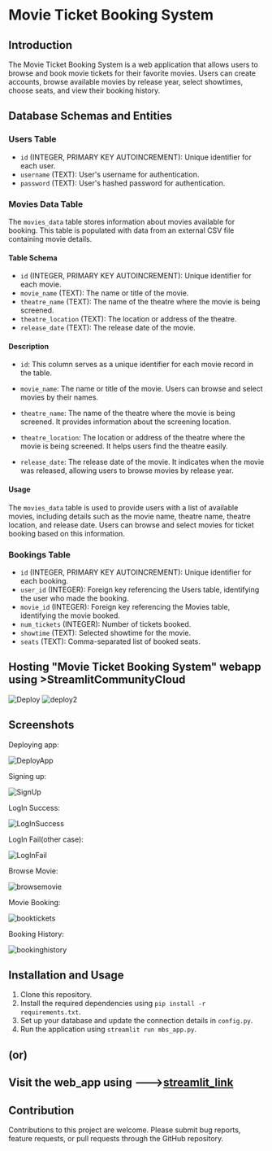 # Movie Ticket Booking System

## Introduction

The Movie Ticket Booking System is a web application that allows users to browse and book movie tickets for their favorite movies. Users can create accounts, browse available movies by release year, select showtimes, choose seats, and view their booking history.

## Database Schemas and Entities

### Users Table

- `id` (INTEGER, PRIMARY KEY AUTOINCREMENT): Unique identifier for each user.
- `username` (TEXT): User's username for authentication.
- `password` (TEXT): User's hashed password for authentication.

### Movies Data Table

The `movies_data` table stores information about movies available for booking. This table is populated with data from an external CSV file containing movie details.

#### Table Schema

- `id` (INTEGER, PRIMARY KEY AUTOINCREMENT): Unique identifier for each movie.
- `movie_name` (TEXT): The name or title of the movie.
- `theatre_name` (TEXT): The name of the theatre where the movie is being screened.
- `theatre_location` (TEXT): The location or address of the theatre.
- `release_date` (TEXT): The release date of the movie.

#### Description

- `id`: This column serves as a unique identifier for each movie record in the table.

- `movie_name`: The name or title of the movie. Users can browse and select movies by their names.

- `theatre_name`: The name of the theatre where the movie is being screened. It provides information about the screening location.

- `theatre_location`: The location or address of the theatre where the movie is being screened. It helps users find the theatre easily.

- `release_date`: The release date of the movie. It indicates when the movie was released, allowing users to browse movies by release year.

#### Usage

The `movies_data` table is used to provide users with a list of available movies, including details such as the movie name, theatre name, theatre location, and release date. Users can browse and select movies for ticket booking based on this information.


### Bookings Table

- `id` (INTEGER, PRIMARY KEY AUTOINCREMENT): Unique identifier for each booking.
- `user_id` (INTEGER): Foreign key referencing the Users table, identifying the user who made the booking.
- `movie_id` (INTEGER): Foreign key referencing the Movies table, identifying the movie booked.
- `num_tickets` (INTEGER): Number of tickets booked.
- `showtime` (TEXT): Selected showtime for the movie.
- `seats` (TEXT): Comma-separated list of booked seats.

## Hosting "Movie Ticket Booking System" webapp using >StreamlitCommunityCloud

![Deploy](https://github.com/sidh4rth7/Movie-ticket-booking-system/assets/64648070/22d42bc1-2897-4cbf-8125-b51b471bab1d)
![deploy2](https://github.com/sidh4rth7/Movie-ticket-booking-system/assets/64648070/c6ef8be3-d74b-47b8-a9f1-f64b25525be1)


## Screenshots


Deploying app:

![DeployApp](https://github.com/sidh4rth7/Movie-ticket-booking-system/assets/64648070/51e0892a-7dd1-4d75-9efb-6bc74916ba6f)

Signing up:

![SignUp](https://github.com/sidh4rth7/Movie-ticket-booking-system/assets/64648070/9f007d3a-19c6-44c9-b76b-c362ab99007e)

LogIn Success:

![LogInSuccess](https://github.com/sidh4rth7/Movie-ticket-booking-system/assets/64648070/69d0270a-4d43-4132-bf4b-59f6fccb9808)

LogIn Fail(other case):

![LogInFail](https://github.com/sidh4rth7/Movie-ticket-booking-system/assets/64648070/9e405940-423c-4bae-9941-bc012c8f1eaa)

Browse Movie:

![browsemovie](https://github.com/sidh4rth7/Movie-ticket-booking-system/assets/64648070/d0892e31-e722-46aa-a222-932d7c8788ad)


Movie Booking:

![booktickets](https://github.com/sidh4rth7/Movie-ticket-booking-system/assets/64648070/3faa6a1d-3873-41be-80e3-ad41963f1179)

Booking History:

![bookinghistory](https://github.com/sidh4rth7/Movie-ticket-booking-system/assets/64648070/fad1d1cf-0142-4fb0-a92d-0b725bfc9e6a)


## Installation and Usage

1. Clone this repository.
2. Install the required dependencies using `pip install -r requirements.txt`.
3. Set up your database and update the connection details in `config.py`.
4. Run the application using `streamlit run mbs_app.py`.

## (or)
## Visit the web_app using --->[streamlit_link](https://sid-movieticketbookingsystem.streamlit.app/)

## Contribution
Contributions to this project are welcome. Please submit bug reports, feature requests, or pull requests through the GitHub repository.
